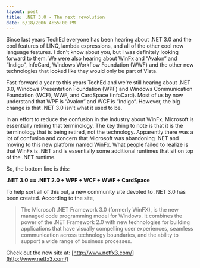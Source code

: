 ```yaml
---
layout: post
title: .NET 3.0 - The next revolution
date: 6/18/2006 4:55:00 PM
---
```


Since last years TechEd everyone has been hearing about .NET 3.0 and the cool features of LINQ, lambda expressions, and all of the other cool new language features. I don't know about you, but I was definitely looking forward to them. We were also hearing about WinFx and “Avalon“ and “Indigo“, InfoCard, Windows Workflow Foundation (WWF) and the other new technologies that looked like they would only be part of Vista.

Fast-forward a year to this years TechEd and we're still hearing about .NET 3.0, Windows Presentation Foundation (WPF) and Windows Communication Foundation (WCF), WWF, and CardSpace (InfoCard). Most of us by now understand that WPF is “Avalon“ and WCF is “Indigo“. However, the big change is that .NET 3.0 isn't what it used to be.

In an effort to reduce the confusion in the industry about WinFx, Microsoft is essentially retiring that terminology. The key thing to note is that it is the terminology that is being retired, not the technology. Apparently there was a lot of confusion and concern that Microsoft was abandoning .NET and moving to this new platform named WinFx. What people failed to realize is that WinFx is .NET and is essentially some additional runtimes that sit on top of the .NET runtime.

So, the bottom line is this:

<strong>.NET 3.0 == .NET 2.0 + WPF + WCF + WWF + CardSpace</strong>

To help sort all of this out, a new community site devoted to .NET 3.0 has been created. According to the site, 

> The Microsoft .NET Framework 3.0 (formerly WinFX), is the new managed code programming model for Windows. It combines the power of the .NET Framework 2.0 with new technologies for building applications that have visually compelling user experiences, seamless communication across technology boundaries, and the ability to support a wide range of business processes.

Check out the new site at: [http://www.netfx3.com/](http://www.netfx3.com/)
